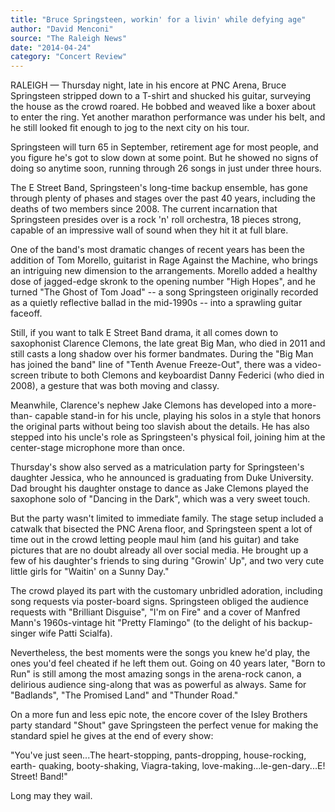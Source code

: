 ```yaml
---
title: "Bruce Springsteen, workin' for a livin' while defying age"
author: "David Menconi"
source: "The Raleigh News"
date: "2014-04-24"
category: "Concert Review"
---
```


RALEIGH — Thursday night, late in his encore at PNC Arena, Bruce Springsteen stripped down to a T-shirt and shucked his guitar, surveying the house as the crowd roared. He bobbed and weaved like a boxer about to enter the ring. Yet another marathon performance was under his belt, and he still looked fit enough to jog to the next city on his tour.

Springsteen will turn 65 in September, retirement age for most people, and you figure he's got to slow down at some point. But he showed no signs of doing so anytime soon, running through 26 songs in just under three hours.

The E Street Band, Springsteen's long-time backup ensemble, has gone through plenty of phases and stages over the past 40 years, including the deaths of two members since 2008. The current incarnation that Springsteen presides over is a rock 'n' roll orchestra, 18 pieces strong, capable of an impressive wall of sound when they hit it at full blare.

One of the band's most dramatic changes of recent years has been the addition of Tom Morello, guitarist in Rage Against the Machine, who brings an intriguing new dimension to the arrangements. Morello added a healthy dose of jagged-edge skronk to the opening number "High Hopes", and he turned "The Ghost of Tom Joad" -- a song Springsteen originally recorded as a quietly reflective ballad in the mid-1990s -- into a sprawling guitar faceoff.

Still, if you want to talk E Street Band drama, it all comes down to saxophonist Clarence Clemons, the late great Big Man, who died in 2011 and still casts a long shadow over his former bandmates. During the "Big Man has joined the band" line of "Tenth Avenue Freeze-Out", there was a video-screen tribute to both Clemons and keyboardist Danny Federici (who died in 2008), a gesture that was both moving and classy.

Meanwhile, Clarence's nephew Jake Clemons has developed into a more-than- capable stand-in for his uncle, playing his solos in a style that honors the original parts without being too slavish about the details. He has also stepped into his uncle's role as Springsteen's physical foil, joining him at the center-stage microphone more than once.

Thursday's show also served as a matriculation party for Springsteen's daughter Jessica, who he announced is graduating from Duke University. Dad brought his daughter onstage to dance as Jake Clemons played the saxophone solo of "Dancing in the Dark", which was a very sweet touch.

But the party wasn't limited to immediate family. The stage setup included a catwalk that bisected the PNC Arena floor, and Springsteen spent a lot of time out in the crowd letting people maul him (and his guitar) and take pictures that are no doubt already all over social media. He brought up a few of his daughter's friends to sing during "Growin' Up", and two very cute little girls for "Waitin' on a Sunny Day."

The crowd played its part with the customary unbridled adoration, including song requests via poster-board signs. Springsteen obliged the audience requests with "Brilliant Disguise", "I'm on Fire" and a cover of Manfred Mann's 1960s-vintage hit "Pretty Flamingo" (to the delight of his backup- singer wife Patti Scialfa).

Nevertheless, the best moments were the songs you knew he'd play, the ones you'd feel cheated if he left them out. Going on 40 years later, "Born to Run" is still among the most amazing songs in the arena-rock canon, a delirious audience sing-along that was as powerful as always. Same for "Badlands", "The Promised Land" and "Thunder Road."

On a more fun and less epic note, the encore cover of the Isley Brothers party standard "Shout" gave Springsteen the perfect venue for making the standard spiel he gives at the end of every show:

"You've just seen...The heart-stopping, pants-dropping, house-rocking, earth- quaking, booty-shaking, Viagra-taking, love-making...le-gen-dary...E! Street! Band!"

Long may they wail.

